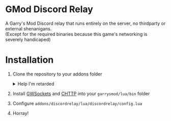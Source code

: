 # GMod Discord Relay
A Garry's Mod Discord relay that runs entirely on the server, no thirdparty or external shenanigans. \
(Except for the required binaries because this game's networking is severely handicaped)

# Installation

1. Clone the repository to your addons folder
	<details>

	<summary>Help I'm retarded</summary>

	```bash
	cd garrysmod/addons
	git clone --recursive https://github.com/github-is-garbage/gmod-discord-relay discordrelay
	```

	</details>
2. Install [GWSockets](https://github.com/FredyH/GWSockets) and [CHTTP](https://github.com/timschumi/gmod-chttp) into your `garrysmod/lua/bin` folder
3. Configure `addons/discordrelay/lua/discordrelay/config.lua`
4. Horray!
